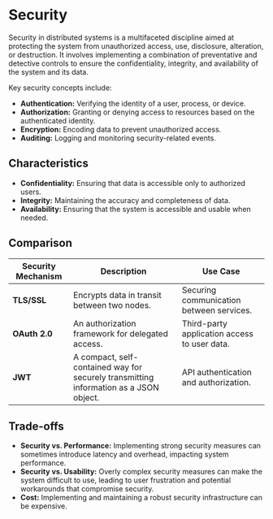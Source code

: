 # Security



Security in distributed systems is a multifaceted discipline aimed at protecting the system from unauthorized access, use, disclosure, alteration, or destruction. It involves implementing a combination of preventative and detective controls to ensure the confidentiality, integrity, and availability of the system and its data.

Key security concepts include:

*   **Authentication:** Verifying the identity of a user, process, or device.
*   **Authorization:** Granting or denying access to resources based on the authenticated identity.
*   **Encryption:** Encoding data to prevent unauthorized access.
*   **Auditing:** Logging and monitoring security-related events.

## Characteristics

-   **Confidentiality:** Ensuring that data is accessible only to authorized users.
-   **Integrity:** Maintaining the accuracy and completeness of data.
-   **Availability:** Ensuring that the system is accessible and usable when needed.

## Comparison

| Security Mechanism | Description                                                              | Use Case                                     |
| ------------------ | ------------------------------------------------------------------------ | -------------------------------------------- |
| **TLS/SSL**        | Encrypts data in transit between two nodes.                              | Securing communication between services.     |
| **OAuth 2.0**      | An authorization framework for delegated access.                         | Third-party application access to user data. |
| **JWT**            | A compact, self-contained way for securely transmitting information as a JSON object. | API authentication and authorization.      |

## Trade-offs

*   **Security vs. Performance:** Implementing strong security measures can sometimes introduce latency and overhead, impacting system performance.
*   **Security vs. Usability:** Overly complex security measures can make the system difficult to use, leading to user frustration and potential workarounds that compromise security.
*   **Cost:** Implementing and maintaining a robust security infrastructure can be expensive.

